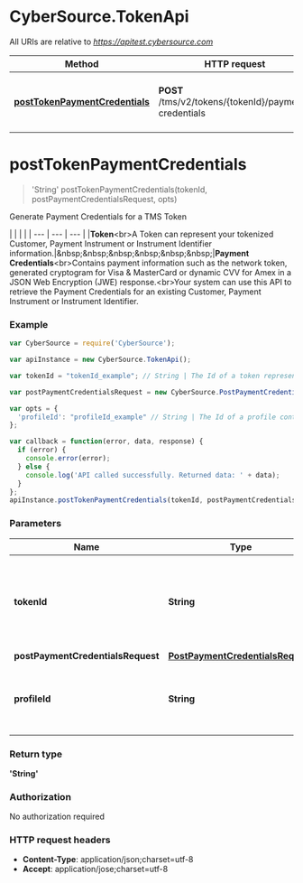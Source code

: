 # CyberSource.TokenApi

All URIs are relative to *https://apitest.cybersource.com*

Method | HTTP request | Description
------------- | ------------- | -------------
[**postTokenPaymentCredentials**](TokenApi.md#postTokenPaymentCredentials) | **POST** /tms/v2/tokens/{tokenId}/payment-credentials | Generate Payment Credentials for a TMS Token


<a name="postTokenPaymentCredentials"></a>
# **postTokenPaymentCredentials**
> &#39;String&#39; postTokenPaymentCredentials(tokenId, postPaymentCredentialsRequest, opts)

Generate Payment Credentials for a TMS Token

|  |  |  |     | --- | --- | --- |     |**Token**&lt;br&gt;A Token can represent your tokenized Customer, Payment Instrument or Instrument Identifier information.|&amp;nbsp;&amp;nbsp;&amp;nbsp;&amp;nbsp;&amp;nbsp;&amp;nbsp;|**Payment Credentials**&lt;br&gt;Contains payment information such as the network token, generated cryptogram for Visa &amp; MasterCard or dynamic CVV for Amex in a JSON Web Encryption (JWE) response.&lt;br&gt;Your system can use this API to retrieve the Payment Credentials for an existing Customer, Payment Instrument or Instrument Identifier. 

### Example
```javascript
var CyberSource = require('CyberSource');

var apiInstance = new CyberSource.TokenApi();

var tokenId = "tokenId_example"; // String | The Id of a token representing a Customer, Payment Instrument or Instrument Identifier.

var postPaymentCredentialsRequest = new CyberSource.PostPaymentCredentialsRequest(); // PostPaymentCredentialsRequest | 

var opts = { 
  'profileId': "profileId_example" // String | The Id of a profile containing user specific TMS configuration.
};

var callback = function(error, data, response) {
  if (error) {
    console.error(error);
  } else {
    console.log('API called successfully. Returned data: ' + data);
  }
};
apiInstance.postTokenPaymentCredentials(tokenId, postPaymentCredentialsRequest, opts, callback);
```

### Parameters

Name | Type | Description  | Notes
------------- | ------------- | ------------- | -------------
 **tokenId** | **String**| The Id of a token representing a Customer, Payment Instrument or Instrument Identifier. | 
 **postPaymentCredentialsRequest** | [**PostPaymentCredentialsRequest**](PostPaymentCredentialsRequest.md)|  | 
 **profileId** | **String**| The Id of a profile containing user specific TMS configuration. | [optional] 

### Return type

**&#39;String&#39;**

### Authorization

No authorization required

### HTTP request headers

 - **Content-Type**: application/json;charset=utf-8
 - **Accept**: application/jose;charset=utf-8


